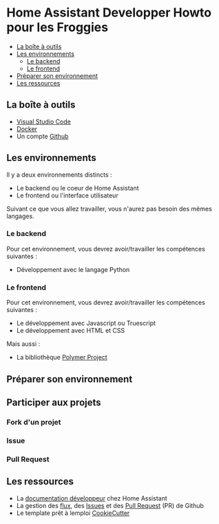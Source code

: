 # Home Assistant Developper Howto pour les Froggies

- [La boîte à outils](#La-Boîte-à-outils)
- [Les environnements](#Les-environnements)
  - [Le backend](#Le-backend)
  - [Le frontend](#Le-frontend)
- [Préparer son environnement](#Préparer-son-environnement)
- [Les ressources](#Les-ressources)

## La boîte à outils

- [Visual Studio Code](https://code.visualstudio.com/)
- [Docker](https://www.docker.com/)
- Un compte [Github](https://github.com/)

## Les environnements

Il y a deux environnements distincts :

- Le backend ou le coeur de Home Assistant
- Le frontend ou l'interface utilisateur

Suivant ce que vous allez travailler, vous n'aurez pas besoin des mêmes langages.

### Le backend

Pour cet environnement, vous devrez avoir/travailler les compétences suivantes :

- Développement avec le langage Python

### Le frontend

Pour cet environnement, vous devrez avoir/travailler les compétences suivantes :

- Le développement avec Javascript ou Truescript
- Le développement avec HTML et CSS

Mais aussi :

- La bibliothèque [Polymer Project](https://www.polymer-project.org/)

## Préparer son environnement

## Participer aux projets

### Fork d'un projet

### Issue

### Pull Request

## Les ressources

- La [documentation développeur](https://developers.home-assistant.io/) chez Home Assistant
- La gestion des [flux](https://guides.github.com/introduction/flow/), des [Issues](https://guides.github.com/features/issues/) et des [Pull Request](https://guides.github.com/activities/forking/) (PR) de Github
- Le template prêt à lemploi [CookieCutter](https://github.com/oncleben31/cookiecutter-homeassistant-custom-component)
